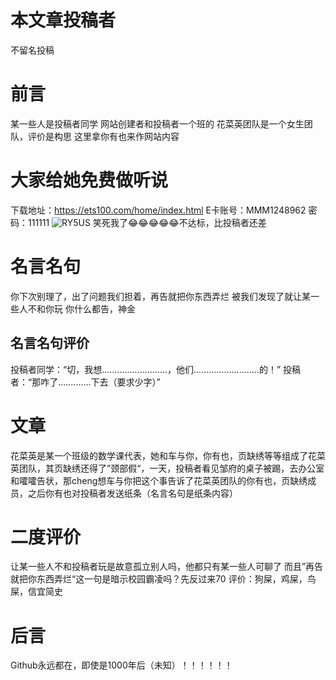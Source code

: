 # 本文章投稿者
不留名投稿
# 前言
某一些人是投稿者同学
网站创建者和投稿者一个班的
花菜英团队是一个女生团队，评价是构思
这里拿你有也来作网站内容
# 大家给她免费做听说
下载地址：https://ets100.com/home/index.html
E卡账号：MMM1248962
密码：111111
![RY5US](https://t.tutu.to/img/RY5US)
笑死我了😂😂😂😂😂不达标，比投稿者还差
# 名言名句
你下次别理了，出了问题我们担着，再告就把你东西弄烂
被我们发现了就让某一些人不和你玩
你什么都告，神金
## 名言名句评价
投稿者同学：“切，我想..........................，他们..........................的！”
投稿者：“那咋了.............下去（要求少字）”
# 文章
花菜英是某一个班级的数学课代表，她和车与你，你有也，页缺绣等等组成了花菜英团队，其页缺绣还得了”颈部假“，一天，投稿者看见邹府的桌子被踢，去办公室和嚯嚯告状，那cheng想车与你把这个事告诉了花菜英团队的你有也，页缺绣成员，之后你有也对投稿者发送纸条（名言名句是纸条内容）
# 二度评价
让某一些人不和投稿者玩是故意孤立别人吗，他都只有某一些人可聊了
而且”再告就把你东西弄烂“这一句是暗示校园霸凌吗？先反过来70
评价：狗屎，鸡屎，鸟屎，信宜简史
# 后言
Github永远都在，即使是1000年后（未知）！！！！！！